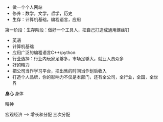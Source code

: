 * 做一个个人网站
* 修养：数学，文学，哲学，历史
* 生存：计算机基础，编程语言，应用


第一阶段：生存阶段：做好一个工具人，把自己打造成通用螺丝钉
* 英语
* 计算机基础
* 应用广泛的编程语言C++/python
* 行业选择：行业内玩家足够多，市场足够大，就业人员众多
* 好的精力
* 把公司当作学习平台，把出售的时间当作划后收入
* 打造个人品牌，你的影响力不仅是本部门，还有全公司，全行业，全国，全世界


**身心**
身体

精神

宏观经济 --> 增长和分配
三次分配
